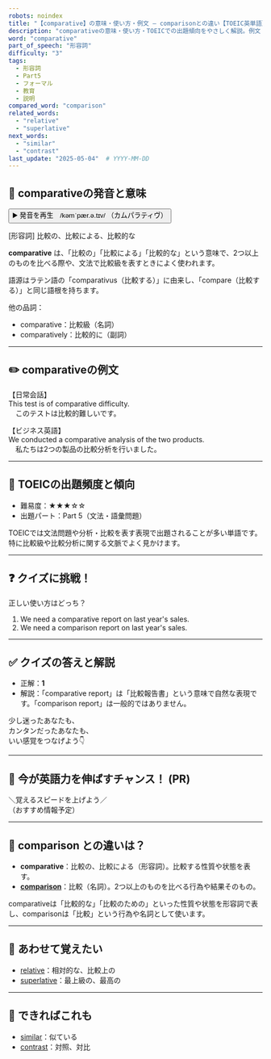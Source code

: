 ```yaml
---
robots: noindex
title: "【comparative】の意味・使い方・例文 ― comparisonとの違い【TOEIC英単語】"
description: "comparativeの意味・使い方・TOEICでの出題傾向をやさしく解説。例文・クイズ付きでcomparisonとの違いもわかりやすく学べます。"
word: "comparative"
part_of_speech: "形容詞"
difficulty: "3"
tags:
  - 形容詞
  - Part5
  - フォーマル
  - 教育
  - 説明
compared_word: "comparison"
related_words:
  - "relative"
  - "superlative"
next_words:
  - "similar"
  - "contrast"
last_update: "2025-05-04"  # YYYY-MM-DD
---
```


## 🔰 comparativeの発音と意味

<button class="play-audio" onclick="playTTS('comparative')">
  <span class="play-audio-main">
    ▶️ 発音を再生　/kəmˈpær.ə.tɪv/
  </span>
  <span class="play-audio-sub">
    （カムパラティヴ）
  </span>
</button>

[形容詞] 比較の、比較による、比較的な

**comparative** は、「比較の」「比較による」「比較的な」という意味で、2つ以上のものを比べる際や、文法で比較級を表すときによく使われます。

語源はラテン語の「comparativus（比較する）」に由来し、「compare（比較する）」と同じ語根を持ちます。

他の品詞：  
- comparative：比較級（名詞）
- comparatively：比較的に（副詞）

---

## ✏️ comparativeの例文

【日常会話】  
This test is of comparative difficulty.  
　このテストは比較的難しいです。

【ビジネス英語】  
We conducted a comparative analysis of the two products.  
　私たちは2つの製品の比較分析を行いました。

---

## 🎯 TOEICの出題頻度と傾向

- 難易度：★★★☆☆
- 出題パート：Part 5（文法・語彙問題）

TOEICでは文法問題や分析・比較を表す表現で出題されることが多い単語です。特に比較級や比較分析に関する文脈でよく見かけます。

---

## ❓ クイズに挑戦！

正しい使い方はどっち？

1. We need a comparative report on last year's sales.  
2. We need a comparison report on last year's sales.

---

## ✅ クイズの答えと解説

- 正解：**1**
- 解説：「comparative report」は「比較報告書」という意味で自然な表現です。「comparison report」は一般的ではありません。

少し迷ったあなたも、  
カンタンだったあなたも、  
いい感覚をつなげよう👇️

---

## 🚀 今が英語力を伸ばすチャンス！ (PR)

<div class="info-center">
＼覚えるスピードを上げよう／<br>  
（おすすめ情報予定）
</div>

---

## 🤔  comparison との違いは？

- **comparative**：比較の、比較による（形容詞）。比較する性質や状態を表す。
- **[comparison](/comparison)**：比較（名詞）。2つ以上のものを比べる行為や結果そのもの。

comparativeは「比較的な」「比較のための」といった性質や状態を形容詞で表し、comparisonは「比較」という行為や名詞として使います。

---

## 🧩 あわせて覚えたい

- [relative](/relative)：相対的な、比較上の
- [superlative](/superlative)：最上級の、最高の

---

## 📖 できればこれも

- [similar](/similar)：似ている
- [contrast](/contrast)：対照、対比

<!-- cvid: aid21_bid17 -->
